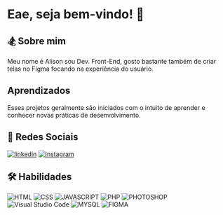 
# Eae, seja bem-vindo! 👋


## 🏂 Sobre mim
Meu nome é Alison sou Dev. Front-End, gosto bastante também de criar telas no Figma focando na experiência do usuário.


## Aprendizados

Esses projetos geralmente são iniciados com o intuito de aprender e conhecer novas práticas de desenvolvimento.



## 🔗 Redes Sociais
[![linkedin](https://img.shields.io/badge/linkedin-0A66C2?style=for-the-badge&logo=linkedin&logoColor=white)](https://www.linkedin.com/in/alisonsavian/) [![instagram](https://img.shields.io/badge/instagram-f25d1d?style=for-the-badge&logo=instagram&logoColor=white)](https://www.instagram.com/_alisonsavian/)


## 🛠 Habilidades

![HTML](https://img.shields.io/badge/HTML-ff6f00?style=for-the-badge&logo=HTML5&logoColor=white) ![CSS](https://img.shields.io/badge/CSS-0044ff?style=for-the-badge&logo=CSS3&logoColor=white) ![JAVASCRIPT](https://img.shields.io/badge/JAVASCRIPT-ffb700?style=for-the-badge&logo=javascript&logoColor=white) ![PHP](https://img.shields.io/badge/PHP-7f11ed?style=for-the-badge&logo=PHP&logoColor=white) ![PHOTOSHOP](https://img.shields.io/badge/Photoshop-002e4a?style=for-the-badge&logo=AdobePhotoshop&logoColor) ![Visual Studio Code](https://img.shields.io/badge/Visual%20Studio%20Code-004887?style=for-the-badge&logo=VisualStudioCode&logoColor=blue) ![MYSQL](https://img.shields.io/badge/MYSQL-035ead?style=for-the-badge&logo=MYSQL&logoColor=white) ![FIGMA](https://img.shields.io/badge/FIGMA-6303ad?style=for-the-badge&logo=Figma&logoColor=white)

